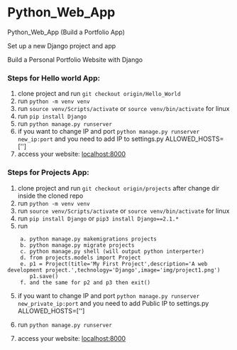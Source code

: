 # Python_Web_App
Python_Web_App  (Build a Portfolio App)

Set up a new Django project and app

Build a Personal Portfolio Website with Django


### Steps for Hello world App:

1. clone project and run `git checkout origin/Hello_World`
2. run `python -m venv venv`
3. run `source venv/Scripts/activate` or `source venv/bin/activate` for linux
4. run `pip install Django`
5. run `python manage.py runserver`
6. if you want to change IP and port  `python manage.py runserver new_ip:port` and you need to add IP to settings.py ALLOWED_HOSTS=['']
7. access your website: [localhost:8000](http://localhost:8000/)


### Steps for Projects App:
1. clone project and run `git checkout origin/projects` after change dir inside the cloned repo
2. run `python -m venv venv`
3. run `source venv/Scripts/activate` or `source venv/bin/activate` for linux
4. run `pip install Django` or `pip3 install Django==2.1.*`
5. run 
```
    a. python manage.py makemigrations projects
    b. python manage.py migrate projects
    c. python manage.py shell (will output python interperter)
    d. from projects.models import Project
    e. p1 = Project(title='My First Project',description='A web development project.',technology='Django',image='img/project1.png')
       p1.save()
    f. and the same for p2 and p3 then exit()       
```


5. if you want to change IP and port  `python manage.py runserver new_private_ip:port` and you need to add Public IP to settings.py ALLOWED_HOSTS=['']
6. run `python manage.py runserver` 

7. access your website: [localhost:8000](http://localhost:8000/)
